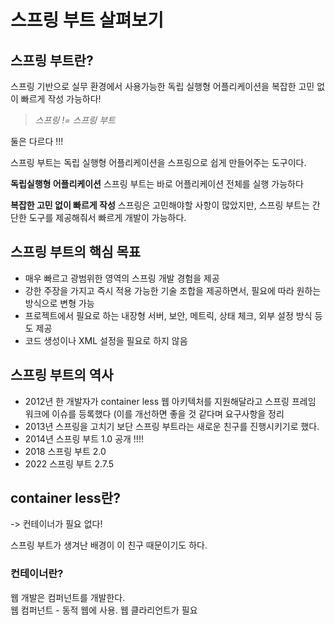# 스프링 부트 살펴보기
## 스프링 부트란?
스프링 기반으로 실무 환경에서 사용가능한 독립 실행형 어플리케이션을 복잡한 고민 없이 빠르게 작성 가능하다!

> *스프링 != 스프링 부트*

둘은 다르다 !!!

스프링 부트는 독립 실행형 어플리케이션을 스프링으로 쉽게 만들어주는 도구이다.

**독립실행형 어플리케이션**
스프링 부트는 바로 어플리케이션 전체를 실행 가능하다

**복잡한 고민 없이 빠르게 작성**
스프링은 고민해야할 사항이 많았지만, 스프링 부트는 간단한 도구를 제공해줘서 빠르게 개발이 가능하다.

## 스프링 부트의 핵심 목표
- 매우 빠르고 광범위한 영역의 스프링 개발 경험을 제공
- 강한 주장을 가지고 즉시 적용 가능한 기술 조합을 제공하면서, 필요에 따라 원하는 방식으로 변형 가능
- 프로젝트에서 필요로 하는 내장형 서버, 보안, 메트릭, 상태 체크, 외부 설정 방식 등도 제공
- 코드 생성이나 XML 설정을 필요로 하지 않음

## 스프링 부트의 역사

- 2012년 한 개발자가 container less 웹 아키텍처를 지원해달라고 스프링 프레임 워크에 이슈를 등록했다 (이를 개선하면 좋을 것 같다며 요구사항을 정리
- 2013년 스프링을 고치기 보단 스프링 부트라는 새로운 친구를 진행시키기로 했다.
- 2014년 스프링 부트 1.0 공개 !!!!
- 2018 스프링 부트 2.0
- 2022 스프링 부트 2.7.5 

## container less란?
-> 컨테이너가 필요 없다!

스프링 부트가 생겨난 배경이 이 친구 때문이기도 하다.

### 컨테이너란?

웹 개발은 컴퍼넌트를 개발한다. <br/>
웹 컴퍼넌트 -  동적 웹에 사용. 웹 클라리언트가 필요 

